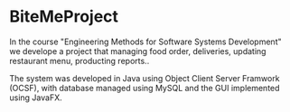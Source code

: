 # BiteMeProject
In the course "Engineering Methods for Software Systems Development" we develope a project that managing food order, deliveries, updating restaurant menu, producting reports..

The system was developed in Java using Object Client Server Framwork (OCSF), with database managed using MySQL and the GUI implemented using JavaFX.

